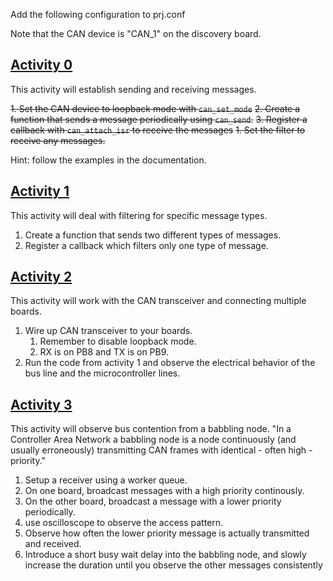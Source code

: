 Add the following configuration to prj.conf

Note that the CAN device is "CAN_1" on the discovery board.

## [Activity 0](https://github.com/uofu-emb/rtos/tree/main/labs/7.networking#activity-0)

This activity will establish sending and receiving messages.

~~1. Set the CAN device to loopback mode with `can_set_mode`~~
~~2. Create a function that sends a message periodically using `can_send`.~~
~~3. Register a callback with `can_attach_isr` to receive the messages~~
    ~~1. Set the filter to receive any messages.~~

Hint: follow the examples in the documentation.

## [Activity 1](https://github.com/uofu-emb/rtos/tree/main/labs/7.networking#activity-1)

This activity will deal with filtering for specific message types.

1. Create a function that sends two different types of messages.
2. Register a callback which filters only one type of message.

## [Activity 2](https://github.com/uofu-emb/rtos/tree/main/labs/7.networking#activity-2)

This activity will work with the CAN transceiver and connecting multiple boards.

1. Wire up CAN transceiver to your boards.
    1. Remember to disable loopback mode.
    2. RX is on PB8 and TX is on PB9.
2. Run the code from activity 1 and observe the electrical behavior of the bus line and the microcontroller lines.

## [Activity 3](https://github.com/uofu-emb/rtos/tree/main/labs/7.networking#activity-3)

This activity will observe bus contention from a babbling node. "In a Controller Area Network a babbling node is a node continuously (and usually erroneously) transmitting CAN frames with identical - often high - priority."

1. Setup a receiver using a worker queue.
2. On one board, broadcast messages with a high priority continously.
3. On the other board, broadcast a message with a lower priority periodically.
4. use oscilloscope to observe the access pattern.
5. Observe how often the lower priority message is actually transmitted and received.
6. Introduce a short busy wait delay into the babbling node, and slowly increase the duration until you observe the other messages consistently

